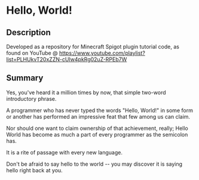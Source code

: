 # Hello, World!

## Description
Developed as a repository for Minecraft Spigot plugin tutorial code, as found on YouTube @ 
https://www.youtube.com/playlist?list=PLHUkvT20xZZN-cUIw4pkRg02uZ-RPEb7W 

## Summary
Yes, you've heard it a million times by now, that simple two-word introductory phrase.

A programmer who has never typed the words "Hello, World!" in some form or another 
has performed an impressive feat that few among us can claim. 

Nor should one want to claim ownership of that achievement, really; 
Hello World has become as much a part of every programmer as the semicolon has. 

It is a rite of passage with every new language.

Don't be afraid to say hello to the world --
you may discover it is saying hello right back at you.
